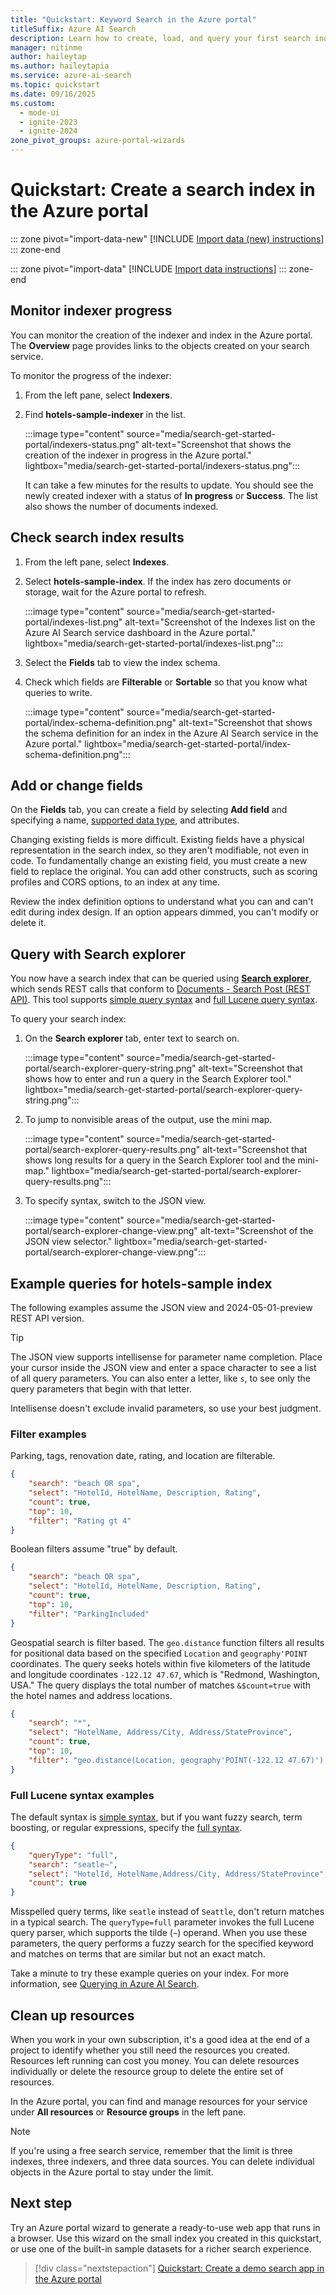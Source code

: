 ```yaml
---
title: "Quickstart: Keyword Search in the Azure portal"
titleSuffix: Azure AI Search
description: Learn how to create, load, and query your first search index using an import wizard in the Azure portal. This quickstart uses a fictitious hotel dataset for sample data.
manager: nitinme
author: haileytap
ms.author: haileytapia
ms.service: azure-ai-search
ms.topic: quickstart
ms.date: 09/16/2025
ms.custom:
  - mode-ui
  - ignite-2023
  - ignite-2024
zone_pivot_groups: azure-portal-wizards
---
```


# Quickstart: Create a search index in the Azure portal

::: zone pivot="import-data-new"
[!INCLUDE [Import data (new) instructions](includes/quickstarts/search-get-started-portal-new-wizard.md)]
::: zone-end

::: zone pivot="import-data"
[!INCLUDE [Import data instructions](includes/quickstarts/search-get-started-portal-old-wizard.md)]
::: zone-end

## Monitor indexer progress

You can monitor the creation of the indexer and index in the Azure portal. The **Overview** page provides links to the objects created on your search service.

To monitor the progress of the indexer:

1. From the left pane, select **Indexers**.

1. Find **hotels-sample-indexer** in the list.

   :::image type="content" source="media/search-get-started-portal/indexers-status.png" alt-text="Screenshot that shows the creation of the indexer in progress in the Azure portal." lightbox="media/search-get-started-portal/indexers-status.png":::

   It can take a few minutes for the results to update. You should see the newly created indexer with a status of **In progress** or **Success**. The list also shows the number of documents indexed.

## Check search index results

1. From the left pane, select **Indexes**.

1. Select **hotels-sample-index**. If the index has zero documents or storage, wait for the Azure portal to refresh.

   :::image type="content" source="media/search-get-started-portal/indexes-list.png" alt-text="Screenshot of the Indexes list on the Azure AI Search service dashboard in the Azure portal." lightbox="media/search-get-started-portal/indexes-list.png":::

1. Select the **Fields** tab to view the index schema.

1. Check which fields are **Filterable** or **Sortable** so that you know what queries to write.

   :::image type="content" source="media/search-get-started-portal/index-schema-definition.png" alt-text="Screenshot that shows the schema definition for an index in the Azure AI Search service in the Azure portal." lightbox="media/search-get-started-portal/index-schema-definition.png":::

## Add or change fields

On the **Fields** tab, you can create a field by selecting **Add field** and specifying a name, [supported data type](/rest/api/searchservice/supported-data-types), and attributes.

Changing existing fields is more difficult. Existing fields have a physical representation in the search index, so they aren't modifiable, not even in code. To fundamentally change an existing field, you must create a new field to replace the original. You can add other constructs, such as scoring profiles and CORS options, to an index at any time.

Review the index definition options to understand what you can and can't edit during index design. If an option appears dimmed, you can't modify or delete it.

## Query with Search explorer

You now have a search index that can be queried using [**Search explorer**](search-explorer.md), which sends REST calls that conform to [Documents - Search Post (REST API)](/rest/api/searchservice/documents/search-post?view=rest-searchservice-2024-05-01-preview&preserve-view=true). This tool supports [simple query syntax](/rest/api/searchservice/simple-query-syntax-in-azure-search) and [full Lucene query syntax](/rest/api/searchservice/lucene-query-syntax-in-azure-search).

To query your search index:

1. On the **Search explorer** tab, enter text to search on.

   :::image type="content" source="media/search-get-started-portal/search-explorer-query-string.png" alt-text="Screenshot that shows how to enter and run a query in the  Search Explorer tool." lightbox="media/search-get-started-portal/search-explorer-query-string.png":::

1. To jump to nonvisible areas of the output, use the mini map.

   :::image type="content" source="media/search-get-started-portal/search-explorer-query-results.png" alt-text="Screenshot that shows long results for a query in the Search Explorer tool and the mini-map." lightbox="media/search-get-started-portal/search-explorer-query-results.png":::

1. To specify syntax, switch to the JSON view.

   :::image type="content" source="media/search-get-started-portal/search-explorer-change-view.png" alt-text="Screenshot of the JSON view selector." lightbox="media/search-get-started-portal/search-explorer-change-view.png":::

## Example queries for hotels-sample index

The following examples assume the JSON view and 2024-05-01-preview REST API version.

> [!TIP]
> The JSON view supports intellisense for parameter name completion. Place your cursor inside the JSON view and enter a space character to see a list of all query parameters. You can also enter a letter, like `s`, to see only the query parameters that begin with that letter.
> 
> Intellisense doesn't exclude invalid parameters, so use your best judgment.

### Filter examples

Parking, tags, renovation date, rating, and location are filterable.

```json
{
    "search": "beach OR spa",
    "select": "HotelId, HotelName, Description, Rating",
    "count": true,
    "top": 10,
    "filter": "Rating gt 4"
}
```

Boolean filters assume "true" by default.

```json
{
    "search": "beach OR spa",
    "select": "HotelId, HotelName, Description, Rating",
    "count": true,
    "top": 10,
    "filter": "ParkingIncluded"
}
```

Geospatial search is filter based. The `geo.distance` function filters all results for positional data based on the specified `Location` and `geography'POINT` coordinates. The query seeks hotels within five kilometers of the latitude and longitude coordinates `-122.12 47.67`, which is "Redmond, Washington, USA." The query displays the total number of matches `&$count=true` with the hotel names and address locations.

```json
{
    "search": "*",
    "select": "HotelName, Address/City, Address/StateProvince",
    "count": true,
    "top": 10,
    "filter": "geo.distance(Location, geography'POINT(-122.12 47.67)') le 5"
}
```

### Full Lucene syntax examples

The default syntax is [simple syntax](query-simple-syntax.md), but if you want fuzzy search, term boosting, or regular expressions, specify the [full syntax](query-lucene-syntax.md).

```json
{
    "queryType": "full",
    "search": "seatle~",
    "select": "HotelId, HotelName,Address/City, Address/StateProvince",
    "count": true
}
```

Misspelled query terms, like `seatle` instead of `Seattle`, don't return matches in a typical search. The `queryType=full` parameter invokes the full Lucene query parser, which supports the tilde (`~`) operand. When you use these parameters, the query performs a fuzzy search for the specified keyword and matches on terms that are similar but not an exact match.

Take a minute to try these example queries on your index. For more information, see [Querying in Azure AI Search](search-query-overview.md).

## Clean up resources

When you work in your own subscription, it's a good idea at the end of a project to identify whether you still need the resources you created. Resources left running can cost you money. You can delete resources individually or delete the resource group to delete the entire set of resources.

In the Azure portal, you can find and manage resources for your service under **All resources** or **Resource groups** in the left pane.

> [!NOTE]
> If you're using a free search service, remember that the limit is three indexes, three indexers, and three data sources. You can delete individual objects in the Azure portal to stay under the limit.

## Next step

Try an Azure portal wizard to generate a ready-to-use web app that runs in a browser. Use this wizard on the small index you created in this quickstart, or use one of the built-in sample datasets for a richer search experience.

> [!div class="nextstepaction"]
> [Quickstart: Create a demo search app in the Azure portal](search-create-app-portal.md)
